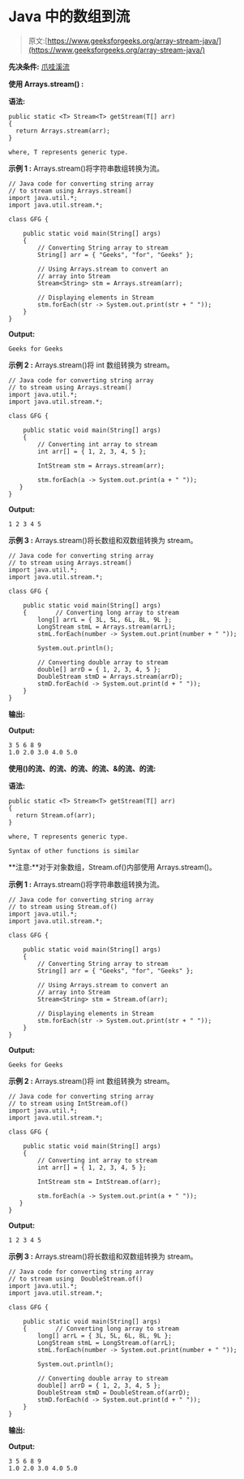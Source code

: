 # Java 中的数组到流

> 原文:[https://www.geeksforgeeks.org/array-stream-java/](https://www.geeksforgeeks.org/array-stream-java/)

**先决条件:** [爪哇溪流](https://www.geeksforgeeks.org/stream-in-java/)

**使用 Arrays.stream() :**

**语法:**

```
public static <T> Stream<T> getStream(T[] arr)
{
  return Arrays.stream(arr);
}

where, T represents generic type.

```

**示例 1 :** Arrays.stream()将字符串数组转换为流。

```
// Java code for converting string array
// to stream using Arrays.stream()
import java.util.*;
import java.util.stream.*;

class GFG {

    public static void main(String[] args)
    {
        // Converting String array to stream
        String[] arr = { "Geeks", "for", "Geeks" };

        // Using Arrays.stream to convert an
        // array into Stream
        Stream<String> stm = Arrays.stream(arr);

        // Displaying elements in Stream
        stm.forEach(str -> System.out.print(str + " ")); 
    }
}
```

**Output:**

```
Geeks for Geeks 

```

**示例 2 :** Arrays.stream()将 int 数组转换为 stream。

```
// Java code for converting string array
// to stream using Arrays.stream()
import java.util.*;
import java.util.stream.*;

class GFG {

    public static void main(String[] args)
    {
        // Converting int array to stream
        int arr[] = { 1, 2, 3, 4, 5 };

        IntStream stm = Arrays.stream(arr);

        stm.forEach(a -> System.out.print(a + " "));
   }
}
```

**Output:**

```
1 2 3 4 5 

```

**示例 3 :** Arrays.stream()将长数组和双数组转换为 stream。

```
// Java code for converting string array
// to stream using Arrays.stream()
import java.util.*;
import java.util.stream.*;

class GFG {

    public static void main(String[] args)
    {        // Converting long array to stream
        long[] arrL = { 3L, 5L, 6L, 8L, 9L };
        LongStream stmL = Arrays.stream(arrL);
        stmL.forEach(number -> System.out.print(number + " "));

        System.out.println();

        // Converting double array to stream
        double[] arrD = { 1, 2, 3, 4, 5 };
        DoubleStream stmD = Arrays.stream(arrD);
        stmD.forEach(d -> System.out.print(d + " "));
    }
}
```

**输出:**

**Output:**

```
3 5 6 8 9 
1.0 2.0 3.0 4.0 5.0 

```

**使用()的流、的流、的流、的流、&的流、的流:**

**语法:**

```
public static <T> Stream<T> getStream(T[] arr)
{
  return Stream.of(arr);
}

where, T represents generic type.

Syntax of other functions is similar

```

**注意:**对于对象数组，Stream.of()内部使用 Arrays.stream()。

**示例 1 :** Arrays.stream()将字符串数组转换为流。

```
// Java code for converting string array
// to stream using Stream.of()
import java.util.*;
import java.util.stream.*;

class GFG {

    public static void main(String[] args)
    {
        // Converting String array to stream
        String[] arr = { "Geeks", "for", "Geeks" };

        // Using Arrays.stream to convert an
        // array into Stream
        Stream<String> stm = Stream.of(arr);

        // Displaying elements in Stream
        stm.forEach(str -> System.out.print(str + " ")); 
    }
}
```

**Output:**

```
Geeks for Geeks 

```

**示例 2 :** Arrays.stream()将 int 数组转换为 stream。

```
// Java code for converting string array
// to stream using IntStream.of()
import java.util.*;
import java.util.stream.*;

class GFG {

    public static void main(String[] args)
    {
        // Converting int array to stream
        int arr[] = { 1, 2, 3, 4, 5 };

        IntStream stm = IntStream.of(arr);

        stm.forEach(a -> System.out.print(a + " "));
   }
}
```

**Output:**

```
1 2 3 4 5 

```

**示例 3 :** Arrays.stream()将长数组和双数组转换为 stream。

```
// Java code for converting string array
// to stream using  DoubleStream.of()
import java.util.*;
import java.util.stream.*;

class GFG {

    public static void main(String[] args)
    {        // Converting long array to stream
        long[] arrL = { 3L, 5L, 6L, 8L, 9L };
        LongStream stmL = LongStream.of(arrL);
        stmL.forEach(number -> System.out.print(number + " "));

        System.out.println();

        // Converting double array to stream
        double[] arrD = { 1, 2, 3, 4, 5 };
        DoubleStream stmD = DoubleStream.of(arrD);
        stmD.forEach(d -> System.out.print(d + " "));
    }
}
```

**输出:**

**Output:**

```
3 5 6 8 9 
1.0 2.0 3.0 4.0 5.0 

```